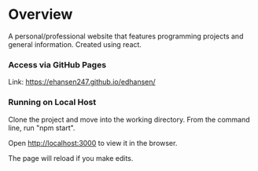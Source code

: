 # Overview

A personal/professional website that features programming projects and general information. Created using react.

### Access via GitHub Pages

Link: https://ehansen247.github.io/edhansen/

### Running on Local Host

Clone the project and move into the working directory. From the command line, run "npm start".

Open [http://localhost:3000](http://localhost:3000) to view it in the browser.

The page will reload if you make edits.<br>

